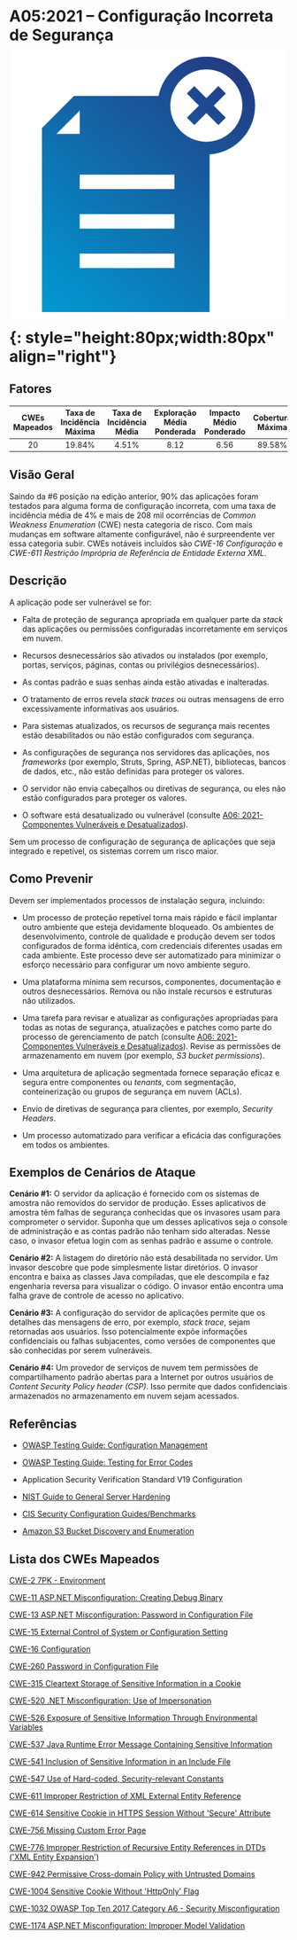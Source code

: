 # A05:2021 – Configuração Incorreta de Segurança    ![icon](assets/TOP_10_Icons_Final_Security_Misconfiguration.png){: style="height:80px;width:80px" align="right"}

## Fatores

| CWEs Mapeados | Taxa de Incidência Máxima | Taxa de Incidência Média | Exploração Média Ponderada | Impacto Médio Ponderado | Cobertura Máxima | Cobertura Média | Total de ocorrências | Total de CVEs |
|:-------------:|:-------------------------:|:------------------------:|:--------------------------:|:-----------------------:|:----------------:|:---------------:|:--------------------:|:-------------:|
| 20            | 19.84%                    | 4.51%                    | 8.12                       | 6.56                    | 89.58%           | 44.84%          | 208,387              | 789           |

## Visão Geral

Saindo da #6 posição na edição anterior, 90% das aplicações foram testados
para alguma forma de configuração incorreta, com uma taxa de incidência
média de 4% e mais de 208 mil ocorrências de _Common Weakness Enumeration_ (CWE)
nesta categoria de risco. Com mais mudanças em software altamente configurável,
não é surpreendente ver essa categoria subir. CWEs notáveis incluídos são
*CWE-16 Configuração* e *CWE-611 Restrição Imprópria de Referência de Entidade Externa XML*.

## Descrição 

A aplicação pode ser vulnerável se for:

- Falta de proteção de segurança apropriada em qualquer parte
    da _stack_ das aplicações ou permissões configuradas incorretamente
    em serviços em nuvem.

- Recursos desnecessários são ativados ou instalados (por exemplo,
    portas, serviços, páginas, contas ou privilégios desnecessários).

- As contas padrão e suas senhas ainda estão ativadas e inalteradas.

- O tratamento de erros revela _stack traces_ ou outras
    mensagens de erro excessivamente informativas aos usuários.

- Para sistemas atualizados, os recursos de segurança mais recentes
    estão desabilitados ou não estão configurados com segurança.

- As configurações de segurança nos servidores das aplicações, nos
    _frameworks_ (por exemplo, Struts, Spring, ASP.NET), bibliotecas,
    bancos de dados, etc., não estão definidas para proteger os valores.

- O servidor não envia cabeçalhos ou diretivas de segurança, ou eles
    não estão configurados para proteger os valores.

- O software está desatualizado ou vulnerável (consulte
  [A06: 2021-Componentes Vulneráveis e Desatualizados](A06_2021-Vulnerable_and_Outdated_Components.md)).

Sem um processo de configuração de segurança de aplicações que seja integrado e
repetível, os sistemas correm um risco maior.

## Como Prevenir

Devem ser implementados processos de instalação segura, incluindo:

- Um processo de proteção repetível torna mais rápido e fácil implantar
    outro ambiente que esteja devidamente bloqueado. Os ambientes de
    desenvolvimento, controle de qualidade e produção devem ser todos
    configurados de forma idêntica, com credenciais diferentes usadas
    em cada ambiente. Este processo deve ser automatizado para minimizar
    o esforço necessário para configurar um novo ambiente seguro.

- Uma plataforma mínima sem recursos, componentes, documentação e outros
    desnecessários. Remova ou não instale recursos e estruturas não utilizados.

- Uma tarefa para revisar e atualizar as configurações apropriadas para todas
    as notas de segurança, atualizações e patches como parte do processo de
    gerenciamento de patch (consulte
    [A06: 2021-Componentes Vulneráveis e Desatualizados](A06_2021-Vulnerable_and_Outdated_Components.md)).
    Revise as permissões de armazenamento em nuvem (por exemplo, _S3 bucket permissions_).

- Uma arquitetura de aplicação segmentada fornece separação eficaz e
    segura entre componentes ou _tenants_, com segmentação,
    conteinerização ou grupos de segurança em nuvem (ACLs).

- Envio de diretivas de segurança para clientes, por exemplo, _Security Headers_.

- Um processo automatizado para verificar a eficácia das configurações
    em todos os ambientes.

## Exemplos de Cenários de Ataque

**Cenário #1:** O servidor da aplicação é fornecido com os sistemas de amostra
não removidos do servidor de produção. Esses aplicativos de amostra têm
falhas de segurança conhecidas que os invasores usam para comprometer o
servidor. Suponha que um desses aplicativos seja o console de administração
e as contas padrão não tenham sido alteradas. Nesse caso, o invasor
efetua login com as senhas padrão e assume o controle.

**Cenário #2:** A listagem do diretório não está desabilitada no servidor.
Um invasor descobre que pode simplesmente listar diretórios. O invasor
encontra e baixa as classes Java compiladas, que ele descompila e
faz engenharia reversa para visualizar o código. O invasor então
encontra uma falha grave de controle de acesso no aplicativo.

**Cenário #3:** A configuração do servidor de aplicações permite que os
detalhes das mensagens de erro, por exemplo, _stack trace_, sejam retornadas
aos usuários. Isso potencialmente expõe informações confidenciais ou falhas
subjacentes, como versões de componentes que são conhecidas por serem vulneráveis.

**Cenário #4:** Um provedor de serviços de nuvem tem permissões de
compartilhamento padrão abertas para a Internet por outros usuários de
_Content Security Policy header (CSP)_. Isso permite que dados confidenciais
armazenados no armazenamento em nuvem sejam acessados.

## Referências

-   [OWASP Testing Guide: Configuration
    Management](https://owasp.org/www-project-web-security-testing-guide/latest/4-Web_Application_Security_Testing/02-Configuration_and_Deployment_Management_Testing/README)

-   [OWASP Testing Guide: Testing for Error Codes](https://owasp.org/www-project-web-security-testing-guide/stable/4-Web_Application_Security_Testing/08-Testing_for_Error_Handling/01-Testing_For_Improper_Error_Handling)

-   Application Security Verification Standard V19 Configuration

-   [NIST Guide to General Server
    Hardening](https://csrc.nist.gov/publications/detail/sp/800-123/final)

-   [CIS Security Configuration
    Guides/Benchmarks](https://www.cisecurity.org/cis-benchmarks/)

-   [Amazon S3 Bucket Discovery and
    Enumeration](https://blog.websecurify.com/2017/10/aws-s3-bucket-discovery.html)

## Lista dos CWEs Mapeados

[CWE-2 7PK - Environment](https://cwe.mitre.org/data/definitions/2.html)

[CWE-11 ASP.NET Misconfiguration: Creating Debug Binary](https://cwe.mitre.org/data/definitions/11.html)

[CWE-13 ASP.NET Misconfiguration: Password in Configuration File](https://cwe.mitre.org/data/definitions/13.html)

[CWE-15 External Control of System or Configuration Setting](https://cwe.mitre.org/data/definitions/15.html)

[CWE-16 Configuration](https://cwe.mitre.org/data/definitions/16.html)

[CWE-260 Password in Configuration File](https://cwe.mitre.org/data/definitions/260.html)

[CWE-315 Cleartext Storage of Sensitive Information in a Cookie](https://cwe.mitre.org/data/definitions/315.html)

[CWE-520 .NET Misconfiguration: Use of Impersonation](https://cwe.mitre.org/data/definitions/520.html)

[CWE-526 Exposure of Sensitive Information Through Environmental Variables](https://cwe.mitre.org/data/definitions/526.html)

[CWE-537 Java Runtime Error Message Containing Sensitive Information](https://cwe.mitre.org/data/definitions/537.html)

[CWE-541 Inclusion of Sensitive Information in an Include File](https://cwe.mitre.org/data/definitions/541.html)

[CWE-547 Use of Hard-coded, Security-relevant Constants](https://cwe.mitre.org/data/definitions/547.html)

[CWE-611 Improper Restriction of XML External Entity Reference](https://cwe.mitre.org/data/definitions/611.html)

[CWE-614 Sensitive Cookie in HTTPS Session Without 'Secure' Attribute](https://cwe.mitre.org/data/definitions/614.html)

[CWE-756 Missing Custom Error Page](https://cwe.mitre.org/data/definitions/756.html)

[CWE-776 Improper Restriction of Recursive Entity References in DTDs ('XML Entity Expansion')](https://cwe.mitre.org/data/definitions/776.html)

[CWE-942 Permissive Cross-domain Policy with Untrusted Domains](https://cwe.mitre.org/data/definitions/942.html)

[CWE-1004 Sensitive Cookie Without 'HttpOnly' Flag](https://cwe.mitre.org/data/definitions/1004.html)

[CWE-1032 OWASP Top Ten 2017 Category A6 - Security Misconfiguration](https://cwe.mitre.org/data/definitions/1032.html)

[CWE-1174 ASP.NET Misconfiguration: Improper Model Validation](https://cwe.mitre.org/data/definitions/1174.html)
